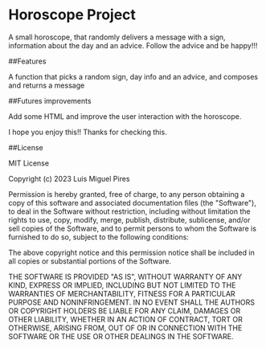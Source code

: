    Horoscope Project
   =================

A small horoscope, that randomly delivers a message with a sign, information about the day and an advice. Follow the advice and be happy!!!


##Features

A function that picks a random sign, day info and an advice, and composes and returns a message

##Futures improvements

Add some HTML and improve the user interaction with the horoscope.




I hope you enjoy this!! Thanks for checking this.






##License

MIT License

Copyright (c) 2023 Luis Miguel Pires

Permission is hereby granted, free of charge, to any person obtaining a copy
of this software and associated documentation files (the "Software"), to deal
in the Software without restriction, including without limitation the rights
to use, copy, modify, merge, publish, distribute, sublicense, and/or sell
copies of the Software, and to permit persons to whom the Software is
furnished to do so, subject to the following conditions:

The above copyright notice and this permission notice shall be included in all
copies or substantial portions of the Software.

THE SOFTWARE IS PROVIDED "AS IS", WITHOUT WARRANTY OF ANY KIND, EXPRESS OR
IMPLIED, INCLUDING BUT NOT LIMITED TO THE WARRANTIES OF MERCHANTABILITY,
FITNESS FOR A PARTICULAR PURPOSE AND NONINFRINGEMENT. IN NO EVENT SHALL THE
AUTHORS OR COPYRIGHT HOLDERS BE LIABLE FOR ANY CLAIM, DAMAGES OR OTHER
LIABILITY, WHETHER IN AN ACTION OF CONTRACT, TORT OR OTHERWISE, ARISING FROM,
OUT OF OR IN CONNECTION WITH THE SOFTWARE OR THE USE OR OTHER DEALINGS IN THE
SOFTWARE.